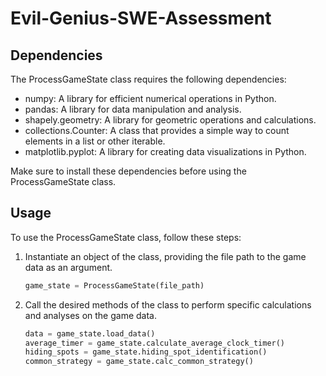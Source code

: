 # Evil-Genius-SWE-Assessment

## Dependencies

The ProcessGameState class requires the following dependencies:

- numpy: A library for efficient numerical operations in Python.
- pandas: A library for data manipulation and analysis.
- shapely.geometry: A library for geometric operations and calculations.
- collections.Counter: A class that provides a simple way to count elements in a list or other iterable.
- matplotlib.pyplot: A library for creating data visualizations in Python.

Make sure to install these dependencies before using the ProcessGameState class.

## Usage

To use the ProcessGameState class, follow these steps:

1. Instantiate an object of the class, providing the file path to the game data as an argument.

    ```python
    game_state = ProcessGameState(file_path)
    ```

2. Call the desired methods of the class to perform specific calculations and analyses on the game data.

    ```python
    data = game_state.load_data()
    average_timer = game_state.calculate_average_clock_timer()
    hiding_spots = game_state.hiding_spot_identification()
    common_strategy = game_state.calc_common_strategy()
    ```


